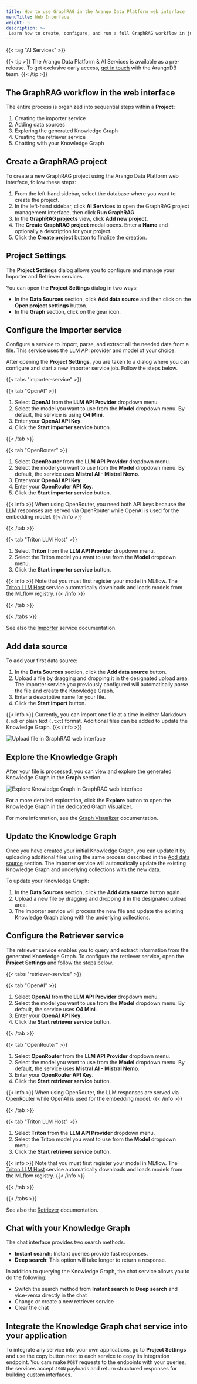 ```yaml
---
title: How to use GraphRAG in the Arango Data Platform web interface
menuTitle: Web Interface
weight: 5
description: >-
 Learn how to create, configure, and run a full GraphRAG workflow in just a few steps
---
```

{{< tag "AI Services" >}}

{{< tip >}}
The Arango Data Platform & AI Services is available as a pre-release. To get
exclusive early access, [get in touch](https://arangodb.com/contact/) with
the ArangoDB team.
{{< /tip >}}

## The GraphRAG workflow in the web interface

The entire process is organized into sequential steps within a **Project**:

1. Creating the importer service
2. Adding data sources
3. Exploring the generated Knowledge Graph
4. Creating the retriever service
5. Chatting with your Knowledge Graph

## Create a GraphRAG project

To create a new GraphRAG project using the Arango Data Platform web interface, follow these steps:

1. From the left-hand sidebar, select the database where you want to create the project.
2. In the left-hand sidebar, click **AI Services** to open the GraphRAG project management
   interface, then click **Run GraphRAG**.
3. In the **GraphRAG projects** view, click **Add new project**.
4. The **Create GraphRAG project** modal opens. Enter a **Name** and optionally
   a description for your project.
5. Click the **Create project** button to finalize the creation.

## Project Settings

The **Project Settings** dialog allows you to configure and manage your
Importer and Retriever services.

You can open the **Project Settings** dialog in two ways:
- In the **Data Sources** section, click **Add data source** and then click on
  the **Open project settings** button.
- In the **Graph** section, click on the gear icon.

## Configure the Importer service

Configure a service to import, parse, and extract all the needed data from a
file. This service uses the LLM API provider and model of your choice.

After opening the **Project Settings**, you are taken to a dialog where you can
configure and start a new importer service job. Follow the steps below.

{{< tabs "importer-service" >}}

{{< tab "OpenAI" >}}
1. Select **OpenAI** from the **LLM API Provider** dropdown menu.
2. Select the model you want to use from the **Model** dropdown menu. By default,
   the service is using **O4 Mini**.
3. Enter your **OpenAI API Key**.
4. Click the **Start importer service** button.

{{< /tab >}}

{{< tab "OpenRouter" >}}
1. Select **OpenRouter** from the **LLM API Provider** dropdown menu.
2. Select the model you want to use from the **Model** dropdown menu. By default,
   the service uses **Mistral AI - Mistral Nemo**.
3. Enter your **OpenAI API Key**.
4. Enter your **OpenRouter API Key**.
5. Click the **Start importer service** button.

{{< info >}}
When using OpenRouter, you need both API keys because the LLM responses are served
via OpenRouter while OpenAI is used for the embedding model.
{{< /info >}}

{{< /tab >}}

{{< tab "Triton LLM Host" >}}
1. Select **Triton** from the **LLM API Provider** dropdown menu.
2. Select the Triton model you want to use from the **Model** dropdown menu.
3. Click the **Start importer service** button.

{{< info >}}
Note that you must first register your model in MLflow. The [Triton LLM Host](services/triton-inference-server.md)
service automatically downloads and loads models from the MLflow registry.
{{< /info >}}

{{< /tab >}}

{{< /tabs >}}

See also the [Importer](services/importer.md) service documentation.

## Add data source

To add your first data source:

1. In the **Data Sources** section, click the **Add data source** button.
2. Upload a file by dragging and dropping it in the designated upload area.
   The importer service you previously configured will automatically parse the file
   and create the Knowledge Graph.
3. Enter a descriptive name for your file.
4. Click the **Start import** button.

{{< info >}}
Currently, you can import one file at a time in either Markdown (`.md`) or
plain text (`.txt`) format. Additional files can be added to update the Knowledge Graph.
{{< /info >}}

![Upload file in GraphRAG web interface](../../../images/graphrag-ui-upload-file.png)

## Explore the Knowledge Graph

After your file is processed, you can view and explore the generated Knowledge Graph
in the **Graph** section.

![Explore Knowledge Graph in GraphRAG web interface](../../../images/graphrag-ui-explore-knowledge-graph.png)

For a more detailed exploration, click the **Explore** button to open the Knowledge Graph in the dedicated Graph Visualizer.

For more information, see the [Graph Visualizer](../../graphs/graph-visualizer.md) documentation.

## Update the Knowledge Graph

Once you have created your initial Knowledge Graph, you can update it by uploading 
additional files using the same process described in the [Add data source](#add-data-source) section. 
The importer service will automatically update the existing Knowledge Graph and 
underlying collections with the new data.

To update your Knowledge Graph:

1. In the **Data Sources** section, click the **Add data source** button again.
2. Upload a new file by dragging and dropping it in the designated upload area.
3. The importer service will process the new file and update the existing Knowledge Graph along with the underlying collections.

## Configure the Retriever service

The retriever service enables you to query and extract information from
the generated Knowledge Graph. To configure the retriever service, open the 
**Project Settings** and follow the steps below.

{{< tabs "retriever-service" >}}

{{< tab "OpenAI" >}}
1. Select **OpenAI** from the **LLM API Provider** dropdown menu.
2. Select the model you want to use from the **Model** dropdown menu. By default,
   the service uses **O4 Mini**.
3. Enter your **OpenAI API Key**.
4. Click the **Start retriever service** button.

{{< /tab >}}

{{< tab "OpenRouter" >}}
1. Select **OpenRouter** from the **LLM API Provider** dropdown menu.
2. Select the model you want to use from the **Model** dropdown menu. By default,
   the service uses **Mistral AI - Mistral Nemo**.
3. Enter your **OpenRouter API Key**.
4. Click the **Start retriever service** button.

{{< info >}}
When using OpenRouter, the LLM responses are served via OpenRouter while OpenAI
is used for the embedding model.
{{< /info >}}

{{< /tab >}}

{{< tab "Triton LLM Host" >}}
1. Select **Triton** from the **LLM API Provider** dropdown menu.
2. Select the Triton model you want to use from the **Model** dropdown menu.
3. Click the **Start retriever service** button.

{{< info >}}
Note that you must first register your model in MLflow. The [Triton LLM Host](services/triton-inference-server.md)
service automatically downloads and loads models from the MLflow registry.
{{< /info >}}

{{< /tab >}}

{{< /tabs >}}

See also the [Retriever](services/retriever.md) documentation.

## Chat with your Knowledge Graph

The chat interface provides two search methods:
- **Instant search**: Instant queries provide fast responses.
- **Deep search**: This option will take longer to return a response.

In addition to querying the Knowledge Graph, the chat service allows you to do the following:
- Switch the search method from **Instant search** to **Deep search** and vice-versa
  directly in the chat
- Change or create a new retriever service
- Clear the chat

## Integrate the Knowledge Graph chat service into your application

To integrate any service into your own applications,
go to **Project Settings** and use the copy button next to each service to
copy its integration endpoint. You cam make `POST` requests to the endpoints
with your queries, the services accept `JSON` payloads and return structured
responses for building custom interfaces.